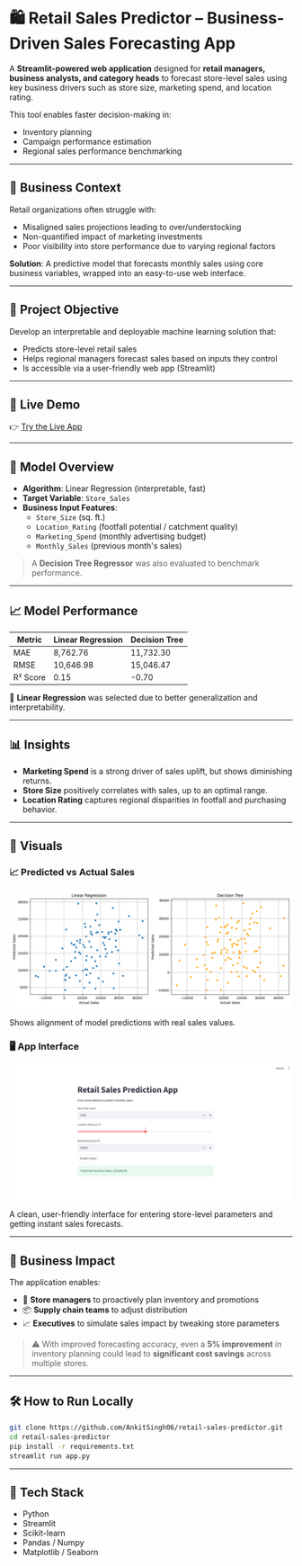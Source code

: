 # 🛍️ Retail Sales Predictor – Business-Driven Sales Forecasting App

A **Streamlit-powered web application** designed for **retail managers, business analysts, and category heads** to forecast store-level sales using key business drivers such as store size, marketing spend, and location rating.

This tool enables faster decision-making in:
- Inventory planning  
- Campaign performance estimation  
- Regional sales performance benchmarking  

---

## 🧩 Business Context

Retail organizations often struggle with:
- Misaligned sales projections leading to over/understocking
- Non-quantified impact of marketing investments
- Poor visibility into store performance due to varying regional factors

**Solution**: A predictive model that forecasts monthly sales using core business variables, wrapped into an easy-to-use web interface.

---

## 🎯 Project Objective

Develop an interpretable and deployable machine learning solution that:
- Predicts store-level retail sales
- Helps regional managers forecast sales based on inputs they control
- Is accessible via a user-friendly web app (Streamlit)

---

## 🚀 Live Demo

👉 [Try the Live App](https://retail-sales-predictor-akfxck5hpg4wdpn3shexnn.streamlit.app/#retail-sales-prediction-app)

---

## 🧠 Model Overview

- **Algorithm**: Linear Regression (interpretable, fast)
- **Target Variable**: `Store_Sales`
- **Business Input Features**:
  - `Store_Size` (sq. ft.)
  - `Location_Rating` (footfall potential / catchment quality)
  - `Marketing_Spend` (monthly advertising budget)
  - `Monthly_Sales` (previous month's sales)

> A **Decision Tree Regressor** was also evaluated to benchmark performance.

---

## 📈 Model Performance

| Metric        | Linear Regression | Decision Tree |
|---------------|-------------------|----------------|
| MAE           | 8,762.76          | 11,732.30       |
| RMSE          | 10,646.98         | 15,046.47       |
| R² Score      | 0.15              | -0.70          |

📌 **Linear Regression** was selected due to better generalization and interpretability.

---

## 📊 Insights

- **Marketing Spend** is a strong driver of sales uplift, but shows diminishing returns.
- **Store Size** positively correlates with sales, up to an optimal range.
- **Location Rating** captures regional disparities in footfall and purchasing behavior.

---

## 📸 Visuals

### 📈 Predicted vs Actual Sales

![Predicted vs Actual](Predicted_vs_Actual.png)

Shows alignment of model predictions with real sales values.

### 🖥️ App Interface

![App Screenshot](retail_sales_prediction.png)

A clean, user-friendly interface for entering store-level parameters and getting instant sales forecasts.

---

## 🎯 Business Impact

The application enables:

- 💼 **Store managers** to proactively plan inventory and promotions
- 📦 **Supply chain teams** to adjust distribution
- 📈 **Executives** to simulate sales impact by tweaking store parameters

> ⚠️ With improved forecasting accuracy, even a **5% improvement** in inventory planning could lead to **significant cost savings** across multiple stores.

---

## 🛠️ How to Run Locally

```bash
git clone https://github.com/AnkitSingh06/retail-sales-predictor.git
cd retail-sales-predictor
pip install -r requirements.txt
streamlit run app.py
```

---

## 🧰 Tech Stack

- Python
- Streamlit
- Scikit-learn
- Pandas / Numpy
- Matplotlib / Seaborn
